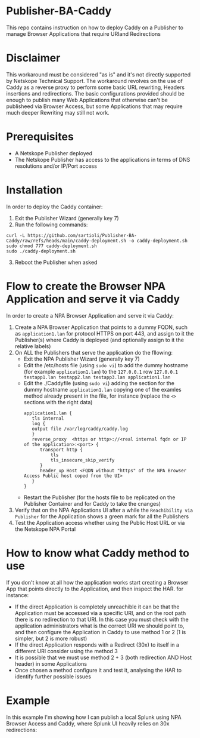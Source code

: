 # Publisher-BA-Caddy
This repo contains instruction on how to deploy Caddy on a Publisher to manage Browser Applications that require URIand Redirections

# Disclaimer
This workaround must be considered "as is" and it's not directly supported by Netskope Technical Support.
The workaround revolves on the use of Caddy as a reverse proxy to perform some basic URL rewriting, Headers insertions and redirections.
The basic configurations provided should be enough to publish many Web Applications that otherwise can't be publisheed via Browser Access, but some Applications that may require much deeper Rewriting may still not work.

# Prerequisites
- A Netskope Publisher deployed
- The Netskope Publisher has access to the applications in terms of DNS resolutions and/or IP/Port access

# Installation
In order to deploy the Caddy container:
1) Exit the Publisher Wizard (generally key 7)
2) Run the following commands:
```
curl -L https://github.com/sartioli/Publisher-BA-Caddy/raw/refs/heads/main/caddy-deployment.sh -o caddy-deployment.sh
sudo chmod 777 caddy-deployment.sh
sudo ./caddy-deployment.sh
```
3) Reboot the Publisher when asked

# Flow to create the Browser NPA Application and serve it via Caddy

In order to create a NPA Browser Application and serve it via Caddy:

1) Create a NPA Browser Application that points to a dummy FQDN, such as ```application1.lan``` for protocol HTTPS on port 443, and assign to it the Publisher(s) where Caddy is deployed (and optionally assign to it the relative labels)
2) On ALL the Publishers that serve the application do the fllowing:
   - Exit the NPA Publisher Wizard (generally key 7)
   - Edit the /etc/hosts file (using ```sudo vi```) to add the dummy hostname (for example ```application1.lan```) to the ```127.0.0.1``` row
     ``` 127.0.0.1 testapp1.lan testapp2.lan testapp3.lan application1.lan ```
   - Edit the ./Caddyfile (using ```sudo vi```) adding the section for the dummy hostname ```application1.lan``` copying one of the examles method already present in the file, for instance (replace the ```<>``` sections with the right data)
     ```
     application1.lan {
        tls internal
        log {
        output file /var/log/caddy/caddy.log
        }
        reverse_proxy  <https or http>://<real internal fqdn or IP of the application>:<port> {
           transport http {
               tls
               tls_insecure_skip_verify
           }
           header_up Host <FQDN without "https" of the NPA Browser Access Public host coped from the UI>
        }
     }
     ```
   - Restart the Publisher (for the hosts file to be replicated on the Publisher Container and for Caddy to take the cnanges)
3) Verify that on the NPA Applications UI after a while the ```Reachibility via Publisher``` for the Application shows a green mark for all the Publishers
4) Test the Application access whether using the Public Host URL or via the Netskope NPA Portal

# How to know what Caddy method to use
If you don't know at all how the application works start creating a Browser App that points directly to the Application, and then inspect the HAR. for instance:
- If the direct Application is completely unreachible it can be that the Application must be accessed via a specific URI, and on the root path there is no redirection to that URI. In this case you must check with the application administrators what is the correct URI we should point to, and then configure the Application in Caddy to use method 1 or 2 (1 is simpler, but 2 is more robust)
- If the direct Application responds with a Redirect (30x) to itself in a different URI consider using the method 3
- It is possible that we must use method 2 + 3 (both redirection AND Host header) in some Applications
- Once chosen a method configure it and test it, analysing the HAR to identify further possible issues

# Example
In this example I'm showing how I can publish a local Splunk using NPA Browser Access and Caddy, where Splunk UI heavily relies on 30x redirections:
